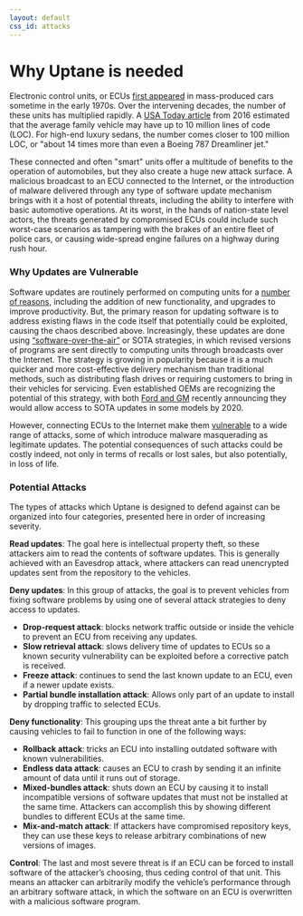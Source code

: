 ```yaml
---
layout: default
css_id: attacks
---
```



# Why Uptane is needed
Electronic control units, or ECUs [first appeared](https://www.theglobeandmail.com/globe-drive/how-cars-have-become-rolling-computers/article29008154/) in mass-produced cars sometime in the early 1970s. Over the intervening decades, the number of these units has multiplied rapidly. A [USA Today article](https://www.usatoday.com/story/tech/columnist/2016/06/28/your-average-car-lot-more-code-driven-than-you-think/86437052/) from 2016 estimated that the average family vehicle may have up to 10 million lines of code (LOC). For high-end luxury sedans, the number comes closer to 100 million LOC, or "about 14 times more than even a Boeing 787 Dreamliner jet."

These connected and often "smart" units offer a multitude of benefits to the operation of automobiles, but they also create a huge new attack surface. A malicious broadcast to an ECU connected to the Internet, or the introduction of malware delivered through any type of software update mechanism brings with it a host of potential threats, including the ability to interfere with basic automotive operations. At its worst, in the hands of nation-state level actors, the threats generated by compromised ECUs could include such worst-case scenarios as tampering with the brakes of an entire fleet of police cars, or causing wide-spread engine failures on a highway during rush hour.

### Why Updates are Vulnerable

Software updates are routinely performed on computing units for a [number of reasons,](https://www.scientificamerican.com/article/why-installing-software-updates-makes-us-wannacry/)
including the addition of new functionality, and upgrades to improve productivity.
But, the primary reason for updating software is to address existing flaws
in the code itself that potentially could be exploited, causing the chaos described above. Increasingly, these updates are done using
[“software-over-the-air”](https://ihsmarkit.com/research-analysis/remote-software-update-future-growth-business.html)
or SOTA  strategies, in which revised versions of programs are sent directly
to computing units through broadcasts over the Internet. The strategy is growing
in popularity because it is a much quicker and more cost-effective delivery
mechanism than traditional methods, such as distributing flash drives or
requiring customers to bring in their vehicles for servicing. Even established
OEMs are recognizing the potential of this strategy, with both [Ford and GM](https://www.consumerreports.org/automotive-technology/automakers-embrace-over-the-air-updates-can-we-trust-digital-car-repair/) recently announcing they would allow access to
SOTA updates in some models by 2020.

However, connecting ECUs to the Internet make them
[vulnerable](https://www.theverge.com/2018/2/13/17007332/fiat-chrysler-uconnect-update-reboot-problem-broken)
to a wide range of attacks, some of which introduce malware masquerading as
legitimate updates. The potential consequences of such attacks could be costly
indeed, not only in terms of recalls or lost sales, but also potentially, in
loss of life.

### Potential Attacks

The types of attacks which Uptane is designed to defend against can be organized
into four categories, presented here in order of increasing severity.

**Read updates**:  The goal here is intellectual property theft, so these
attackers aim to read the contents of software updates. This is generally
achieved with an Eavesdrop attack, where attackers can read unencrypted updates
sent from the repository to the vehicles.

**Deny updates**: In this group of attacks, the goal is to prevent vehicles
from fixing software problems by using one of several attack strategies to
deny access to updates.

* **Drop-request attack**: blocks network traffic outside or inside the
vehicle to prevent an ECU from receiving any updates.
* **Slow retrieval attack**: slows delivery time of updates to ECUs so a known
security vulnerability can be exploited before a corrective patch is received.
* **Freeze attack**: continues to send the last known update to an ECU, even if a
newer update exists.
* **Partial bundle installation attack**: Allows only part of an update
 to install by dropping traffic to selected ECUs.

**Deny functionality**: This grouping ups the threat ante a bit further by causing
vehicles to fail to function in one of the following ways:
* **Rollback attack**: tricks an ECU into installing outdated software with
known vulnerabilities.
* **Endless data attack**: causes an ECU to crash by sending it an infinite
amount of data until it runs out of storage.
* **Mixed-bundles attack**: shuts down an ECU by causing it to install incompatible
versions of software updates that must not be installed at the same time.
Attackers can accomplish this by showing different bundles to different ECUs at
the same time.
* **Mix-and-match attack**: If attackers have compromised repository keys,
they can use these keys to release arbitrary combinations of new versions of images.

**Control**: The last and most severe threat is if an ECU can be forced to
install software of the attacker’s choosing, thus ceding control of that unit.
This means an attacker can arbitrarily modify the vehicle’s performance through
an arbitrary software attack, in which the software on an ECU is overwritten with
a malicious software program.